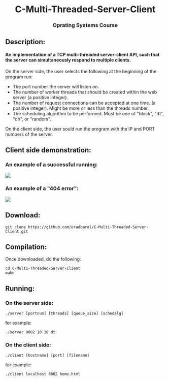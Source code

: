 <h1 align="center">C-Multi-Threaded-Server-Client</h1>
<h3 align="center">Oprating Systems Course</h3>

## Description:
#### An implementation of a TCP multi-threaded server-client API, such that the server can simultaneously respond to multiple clients.
On the server side, the user selects the following at the beginning of the program run:
* The port number the server will listen on.
* The number of worker threads that should be created within the web server (a positive integer).
* The number of request connections can be accepted at one time. (a positive integer).
Might be more or less than the threads number.
* The scheduling algorithm to be performed. Must be one of "block", "dt", "dh", or "random".

On the client side, the user sould run the program with the IP and PORT numbers of the server.

## Client side demonstration:

### An example of a successful running:
<img src="https://user-images.githubusercontent.com/75837421/188899306-606afe26-1aea-44d0-860d-b411627f0276.jpg" >

### An example of a "404 error":
<img src="https://user-images.githubusercontent.com/75837421/188899331-89813204-8265-4ee1-be87-7d67b83facfa.jpg" >

## Download:
    git clone https://github.com/oradbarel/C-Multi-Threaded-Server-Client.git
    
## Compilation:
Once downloaded, do the following:

    cd C-Multi-Threaded-Server-Client
    make

## Running:
### On the server side:

    ./server [portnum] [threads] [queue_size] [schedalg]
for example:

    ./server 8002 10 20 dt
    
### On the client side:

    ./client [hostname] [port] [filename]
for example:

    ./client localhost 8002 home.html
    

